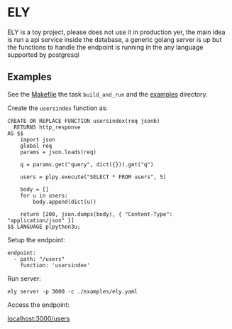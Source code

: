 # ELY

ELY is a toy project, please does not use it in production yer, the main idea is run a api service inside the database, a generic golang server is up but the functions to handle the endpoint is running in the any language supported by postgresql

## Examples

See the [Makefile](Makefile) the task `build_and_run` and the [examples](examples/) directory.

Create the `usersindex` function as:

```
CREATE OR REPLACE FUNCTION usersindex(req jsonb)
  RETURNS http_response
AS $$
    import json
    global req
    params = json.loads(req)

    q = params.get("query", dict({})).get("q")

    users = plpy.execute("SELECT * FROM users", 5)

    body = []
    for u in users:
        body.append(dict(u))

    return [200, json.dumps(body), { "Content-Type": "application/json" }]
$$ LANGUAGE plpython3u;
```

Setup the endpoint:

```
endpoint:
  - path: "/users"
    function: 'usersindex'
````

Run server:

```
ely server -p 3000 -c ./examples/ely.yaml
```

Access the endpoint:

[localhost:3000/users](https://localhost:3000/users)
